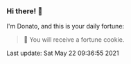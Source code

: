 ### Hi there! 👋 

I'm Donato, and this is your daily fortune:

> 🥠 You will receive a fortune cookie.

Last update: Sat May 22 09:36:55 2021